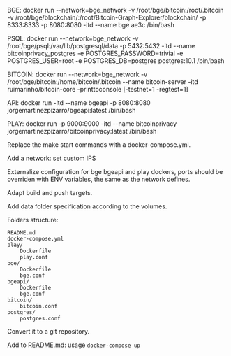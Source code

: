 BGE: docker run --network=bge_network -v /root/bge/bitcoin:/root/.bitcoin -v /root/bge/blockchain/:/root/Bitcoin-Graph-Explorer/blockchain/ -p 8333:8333 -p 8080:8080 -itd --name bge ae3c /bin/bash

PSQL: docker run --network=bge_network -v /root/bge/psql:/var/lib/postgresql/data -p 5432:5432 -itd --name bitcoinprivacy_postgres -e POSTGRES_PASSWORD=trivial -e POSTGRES_USER=root -e POSTGRES_DB=postgres postgres:10.1 /bin/bash

BITCOIN: docker run --network=bge_network -v /root/bge/bitcoin:/home/bitcoin/.bitcoin --name bitcoin-server -itd ruimarinho/bitcoin-core   -printtoconsole   [-testnet=1 -regtest=1]

API: docker run -itd --name bgeapi -p 8080:8080 jorgemartinezpizarro/bgeapi:latest /bin/bash 

PLAY: docker run -p 9000:9000 -itd --name bitcoinprivacy jorgemartinezpizarro/bitcoinprivacy:latest /bin/bash

Replace the make start commands with a docker-compose.yml. 

Add a network: set custom IPS

Externalize configuration for bge bgeapi and play dockers, ports should be overriden with ENV variables, the same as the network defines.

Adapt build and push targets.

Add data folder specification according to the volumes.

Folders structure:

	README.md
	docker-compose.yml
	play/
		Dockerfile
		play.conf
	bge/
		Dockerfile
		bge.conf
	bgeapi/
		Dockerfile
		bge.conf
	bitcoin/
		bitcoin.conf
	postgres/
		postgres.conf

Convert it to a git repository.

Add to README.md: 
	usage ```docker-compose up```

